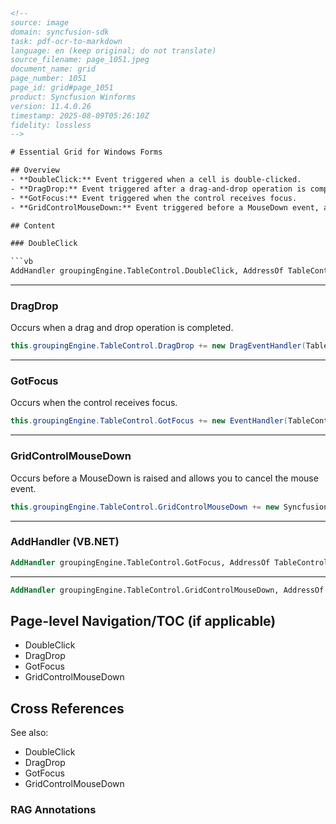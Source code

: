 ```html
<!--
source: image
domain: syncfusion-sdk
task: pdf-ocr-to-markdown
language: en (keep original; do not translate)
source_filename: page_1051.jpeg
document_name: grid
page_number: 1051
page_id: grid#page_1051
product: Syncfusion Winforms
version: 11.4.0.26
timestamp: 2025-08-09T05:26:10Z
fidelity: lossless
-->

# Essential Grid for Windows Forms

## Overview
- **DoubleClick:** Event triggered when a cell is double-clicked.
- **DragDrop:** Event triggered after a drag-and-drop operation is completed.
- **GotFocus:** Event triggered when the control receives focus.
- **GridControlMouseDown:** Event triggered before a MouseDown event, allowing cancellation.

## Content

### DoubleClick

```vb
AddHandler groupingEngine.TableControl.DoubleClick, AddressOf TableControl_DoubleClick
```

---

### DragDrop

Occurs when a drag and drop operation is completed.

```csharp
this.groupingEngine.TableControl.DragDrop += new DragEventHandler(TableControl_DragDrop);
```

---

### GotFocus

Occurs when the control receives focus.

```csharp
this.groupingEngine.TableControl.GotFocus += new EventHandler(TableControl_GotFocus);
```

---

### GridControlMouseDown

Occurs before a MouseDown is raised and allows you to cancel the mouse event.

```csharp
this.groupingEngine.TableControl.GridControlMouseDown += new Syncfusion.Windows.Forms.CancelMouseEventHandler(TableControl_GridControlMouseDown);
```

---

### AddHandler (VB.NET)

```vb
AddHandler groupingEngine.TableControl.GotFocus, AddressOf TableControl_GotFocus
```

---

```vb
AddHandler groupingEngine.TableControl.GridControlMouseDown, AddressOf TableControl_GridControlMouseDown
```

## Page-level Navigation/TOC (if applicable)
- DoubleClick
- DragDrop
- GotFocus
- GridControlMouseDown

## Cross References
See also:
- DoubleClick
- DragDrop
- GotFocus
- GridControlMouseDown

### RAG Annotations
<!-- tags: [product, module, control, api, version?] keywords: [k1, k2, ...] -->
```
